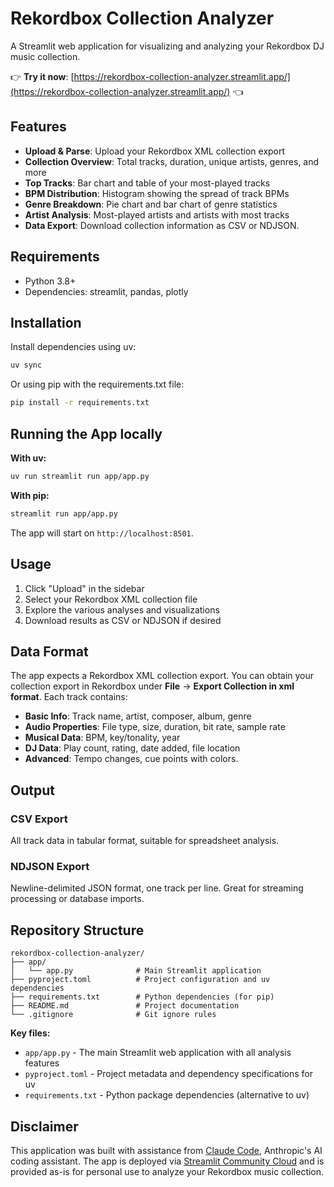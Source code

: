 # Rekordbox Collection Analyzer

A Streamlit web application for visualizing and analyzing your Rekordbox DJ music collection.

👉 **Try it now**: [https://rekordbox-collection-analyzer.streamlit.app/](https://rekordbox-collection-analyzer.streamlit.app/) 👈

## Features

- **Upload & Parse**: Upload your Rekordbox XML collection export
- **Collection Overview**: Total tracks, duration, unique artists, genres, and more
- **Top Tracks**: Bar chart and table of your most-played tracks
- **BPM Distribution**: Histogram showing the spread of track BPMs
- **Genre Breakdown**: Pie chart and bar chart of genre statistics
- **Artist Analysis**: Most-played artists and artists with most tracks
- **Data Export**: Download collection information as CSV or NDJSON.

## Requirements

- Python 3.8+
- Dependencies: streamlit, pandas, plotly

## Installation

Install dependencies using uv:

```bash
uv sync
```

Or using pip with the requirements.txt file:

```bash
pip install -r requirements.txt
```

## Running the App locally

**With uv:**
```bash
uv run streamlit run app/app.py
```

**With pip:**
```bash
streamlit run app/app.py
```

The app will start on `http://localhost:8501`.

## Usage

1. Click "Upload" in the sidebar
2. Select your Rekordbox XML collection file
3. Explore the various analyses and visualizations
4. Download results as CSV or NDJSON if desired

## Data Format

The app expects a Rekordbox XML collection export. You can obtain your collection export in Rekordbox under **File** → **Export Collection in xml format**. Each track contains:

- **Basic Info**: Track name, artist, composer, album, genre
- **Audio Properties**: File type, size, duration, bit rate, sample rate
- **Musical Data**: BPM, key/tonality, year
- **DJ Data**: Play count, rating, date added, file location
- **Advanced**: Tempo changes, cue points with colors.

## Output

### CSV Export
All track data in tabular format, suitable for spreadsheet analysis.

### NDJSON Export
Newline-delimited JSON format, one track per line. Great for streaming processing or database imports.

## Repository Structure

```
rekordbox-collection-analyzer/
├── app/
│   └── app.py              # Main Streamlit application
├── pyproject.toml          # Project configuration and uv dependencies
├── requirements.txt        # Python dependencies (for pip)
├── README.md               # Project documentation
└── .gitignore              # Git ignore rules
```

**Key files:**
- `app/app.py` - The main Streamlit web application with all analysis features
- `pyproject.toml` - Project metadata and dependency specifications for uv
- `requirements.txt` - Python package dependencies (alternative to uv)

## Disclaimer

This application was built with assistance from [Claude Code](https://claude.com/claude-code), Anthropic's AI coding assistant. The app is deployed via [Streamlit Community Cloud](https://streamlit.io/cloud) and is provided as-is for personal use to analyze your Rekordbox music collection.

